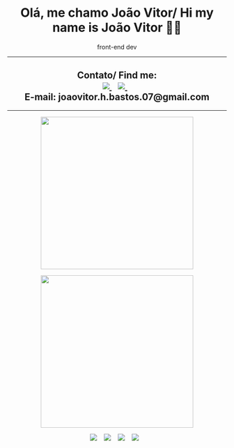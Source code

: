 <h1 align='center'>
  Olá, me chamo João Vitor/ Hi my name is João Vitor 👨‍💻
</h1>
<p align='center'>
  front-end dev
</p>

<hr>
<div align='center'>
  <h2 align='center'>Contato/ Find me: </>
    <br>
  <a href="https://www.linkedin.com/in/joão-vitor-hermenegildo-bastos-496269150/">
    <img src="https://img.shields.io/badge/linkedin-%230077B5.svg?&style=for-the-badge&logo=linkedin&logoColor=white" />
  </a>&nbsp;&nbsp; 
  <a href="https://api.whatsapp.com/send?phone=5569992638536">
    <img src="https://img.shields.io/badge/WhatsApp-25D366?style=for-the-badge&logo=whatsapp&logoColor=white" />
  </a>&nbsp;&nbsp;
  <br>
  E-mail: joaovitor.h.bastos.07@gmail.com
 </div>
<hr>

<p align='center'>
  <a href="#"><img src="https://github-readme-stats.vercel.app/api?username=jooj07&show_icons=true&theme=radical" width="350"></a>
</p>

<p align='center'>
  <a href="#"><img src="https://github-readme-stats.vercel.app/api/top-langs/?username=jooj07" width="350"></a>
</p>

 <p align='center'>
   <a>
    <img src="https://img.shields.io/badge/JavaScript-F7DF1E?style=for-the-badge&logo=javascript&logoColor=black" />
  </a>&nbsp;&nbsp;
   <a>
    <img src="https://img.shields.io/badge/Vue.js-35495E?style=for-the-badge&logo=vuedotjs&logoColor=4FC08D" />
  </a>&nbsp;&nbsp;
   <a>
    <img src="https://img.shields.io/badge/Material--UI-0081CB?style=for-the-badge&logo=material-ui&logoColor=white" />
  </a>&nbsp;&nbsp;
   <a>
    <img src=https://img.shields.io/badge/Visual_Studio_Code-0078D4?style=for-the-badge&logo=visual%20studio%20code&logoColor=white"" />
  </a>&nbsp;&nbsp;
</p>
 
   
